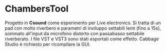 # ChambersTool

Progetto in **Csound** come esperimento per Live electronics.
Si tratta di un pad con molto riverbero e parametri di inviluppo settabili lenti
 (fino a 15s), sommato all'input da microfono distorto con passabasso settabile
 riverberato.
I file VST e VST3 sono stati esportati come effetto.
Cabbage Studio è richiesto per ricompilare la GUI.
